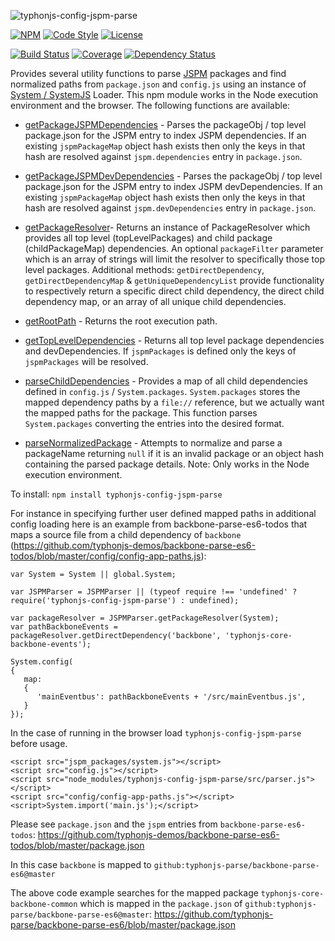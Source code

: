 ![typhonjs-config-jspm-parse](http://i.imgur.com/juoSdh4.png)

[![NPM](https://img.shields.io/npm/v/typhonjs-config-jspm-parse.svg?label=npm)](https://www.npmjs.com/package/typhonjs-config-jspm-parse)
[![Code Style](https://img.shields.io/badge/code%20style-allman-yellowgreen.svg?style=flat)](https://en.wikipedia.org/wiki/Indent_style#Allman_style)
[![License](https://img.shields.io/badge/license-MIT-yellowgreen.svg?style=flat)](https://github.com/typhonjs/typhonjs-core-gulptasks/blob/master/LICENSE)

[![Build Status](https://travis-ci.org/typhonjs/typhonjs-config-jspm-parse.svg?branch=master)](https://travis-ci.org/typhonjs/typhonjs-config-jspm-parse)
[![Coverage](https://img.shields.io/codecov/c/github/typhonjs/typhonjs-config-jspm-parse.svg)](https://codecov.io/github/typhonjs/typhonjs-config-jspm-parse)
[![Dependency Status](https://www.versioneye.com/user/projects/565a739b036c320027000008/badge.svg?style=flat)](https://www.versioneye.com/user/projects/565a739b036c320027000008)

Provides several utility functions to parse [JSPM](http://jspm.io/) packages and find normalized paths
from `package.json` and `config.js` using an instance of [System / SystemJS](https://github.com/systemjs/systemjs) Loader. This npm module works in the
Node execution environment and the browser. The following functions are available:

- [getPackageJSPMDependencies](https://github.com/typhonjs/typhonjs-config-jspm-parse/blob/master/src/parser.js#L90) - Parses the packageObj / top level package.json for the JSPM entry to index JSPM dependencies. If an existing `jspmPackageMap` object hash exists then only the keys in that hash are resolved against `jspm.dependencies` entry in `package.json`.

- [getPackageJSPMDevDependencies](https://github.com/typhonjs/typhonjs-config-jspm-parse/blob/master/src/parser.js#L149) - Parses the packageObj / top level package.json for the JSPM entry to index JSPM devDependencies. If an existing `jspmPackageMap` object hash exists then only the keys in that hash are resolved against `jspm.devDependencies` entry in `package.json`.

- [getPackageResolver](https://github.com/typhonjs/typhonjs-config-jspm-parse/blob/master/src/parser.js#L208)- Returns an instance of PackageResolver which provides all top level (topLevelPackages) and
child package (childPackageMap) dependencies. An optional `packageFilter` parameter which is an array of strings will
limit the resolver to specifically those top level packages. Additional methods: `getDirectDependency`,
`getDirectDependencyMap` & `getUniqueDependencyList` provide functionality to respectively return
a specific direct child dependency, the direct child dependency map, or an array of all unique child dependencies.

- [getRootPath](https://github.com/typhonjs/typhonjs-config-jspm-parse/blob/master/src/parser.js#L358) - Returns the root execution path.

- [getTopLevelDependencies](https://github.com/typhonjs/typhonjs-config-jspm-parse/blob/master/src/parser.js#L409) - Returns all top level package dependencies and devDependencies. If `jspmPackages` is
defined only the keys of `jspmPackages` will be resolved.

- [parseChildDependencies](https://github.com/typhonjs/typhonjs-config-jspm-parse/blob/master/src/parser.js#L434) - Provides a map of all child dependencies defined in `config.js` / `System.packages`.
`System.packages` stores the mapped dependency paths by a `file://` reference, but we actually want the mapped paths
for the package. This function parses `System.packages` converting the entries into the desired format.

- [parseNormalizedPackage](https://github.com/typhonjs/typhonjs-config-jspm-parse/blob/master/src/parser.js#L478) - Attempts to normalize and parse a packageName returning `null` if it is an invalid package
or an object hash
containing the parsed package details. Note: Only works in the Node execution environment.

To install: `npm install typhonjs-config-jspm-parse`

For instance in specifying further user defined mapped paths in additional config loading here is an example
from backbone-parse-es6-todos that maps a source file from a child dependency of `backbone`
(https://github.com/typhonjs-demos/backbone-parse-es6-todos/blob/master/config/config-app-paths.js):
```
var System = System || global.System;

var JSPMParser = JSPMParser || (typeof require !== 'undefined' ? require('typhonjs-config-jspm-parse') : undefined);

var packageResolver = JSPMParser.getPackageResolver(System);
var pathBackboneEvents = packageResolver.getDirectDependency('backbone', 'typhonjs-core-backbone-events');

System.config(
{
   map:
   {
      'mainEventbus': pathBackboneEvents + '/src/mainEventbus.js',
   }
});
```

In the case of running in the browser load `typhonjs-config-jspm-parse` before usage.
```
<script src="jspm_packages/system.js"></script>
<script src="config.js"></script>
<script src="node_modules/typhonjs-config-jspm-parse/src/parser.js"></script>
<script src="config/config-app-paths.js"></script>
<script>System.import('main.js');</script>
```

Please see `package.json` and the `jspm` entries from `backbone-parse-es6-todos`:
https://github.com/typhonjs-demos/backbone-parse-es6-todos/blob/master/package.json

In this case `backbone` is mapped to `github:typhonjs-parse/backbone-parse-es6@master`

The above code example searches for the mapped package `typhonjs-core-backbone-common` which is mapped
in the `package.json` of `github:typhonjs-parse/backbone-parse-es6@master`:
https://github.com/typhonjs-parse/backbone-parse-es6/blob/master/package.json
